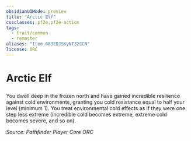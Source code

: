 ```yaml
---
obsidianUIMode: preview
title: "Arctic Elf"
cssclasses: pf2e,pf2e-action
tags:
  - trait/common
  - remaster
aliases: "Item.683EDJSKyNT32CCN"
license: ORC
---
```

# Arctic Elf

### 






You dwell deep in the frozen north and have gained incredible resilience against cold environments, granting you cold resistance equal to half your level (minimum 1). You treat environmental cold effects as if they were one step less extreme (incredible cold becomes extreme, extreme cold becomes severe, and so on).

*Source: Pathfinder Player Core*
*ORC*